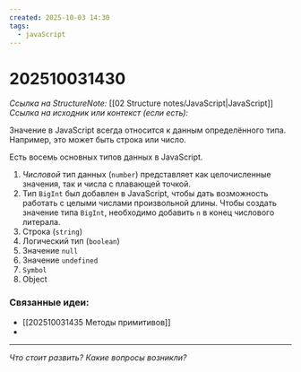 ```yaml
---
created: 2025-10-03 14:30
tags:
  - javaScript
---
```

# 202510031430
*Ссылка на StructureNote:* [[02 Structure notes/JavaScript|JavaScript]]
*Ссылка на исходник или контекст (если есть):* 

Значение в JavaScript всегда относится к данным определённого типа. Например, это может быть строка или число.

Есть восемь основных типов данных в JavaScript.
1) _Числовой_ тип данных (`number`) представляет как целочисленные значения, так и числа с плавающей точкой. 
2) Тип `BigInt` был добавлен в JavaScript, чтобы дать возможность работать с целыми числами произвольной длины. Чтобы создать значение типа `BigInt`, необходимо добавить `n` в конец числового литерала.
3) Строка (`string`)
4) Логический тип (`boolean`)
5) Значение `null`
6) Значение `undefined`
7) `Symbol`
8) Object
### Связанные идеи:
* [[202510031435 Методы примитивов]]
* 
---

*Что стоит развить? Какие вопросы возникли?*